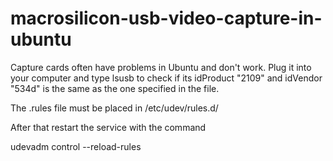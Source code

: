 # macrosilicon-usb-video-capture-in-ubuntu

Capture cards often have problems in Ubuntu and don't work.
Plug it into your computer and type lsusb to check if its idProduct "2109" and idVendor "534d" is the same as the one specified in the file.

The .rules file must be placed in /etc/udev/rules.d/

After that restart the service with the command


udevadm control --reload-rules


